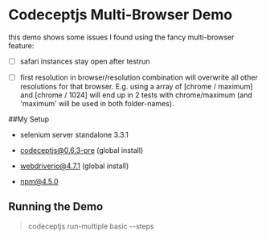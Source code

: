 # Codeceptjs Multi-Browser Demo
this demo shows some issues I found using the fancy multi-browser feature:

- [ ] safari instances stay open after testrun
- [ ] first resolution in browser/resolution combination will overwrite all other resolutions for that browser. E.g. using a array of [chrome / maximum] and [chrome / 1024] will end up in 2 tests with chrome/maximum (and 'maximum' will be used in both folder-names).


##My Setup
* selenium server standalone 3.3.1

* codeceptjs@0.6.3-pre (global install)

* webdriverio@4.7.1 (global install)

* npm@4.5.0

## Running the Demo

> codeceptjs run-multiple basic --steps



